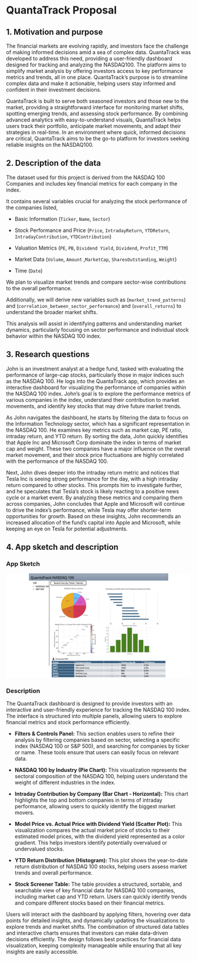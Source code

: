 # QuantaTrack Proposal

## 1. Motivation and purpose

The financial markets are evolving rapidly, and investors face the challenge of making informed decisions amid a sea of complex data. QuantaTrack was developed to address this need, providing a user-friendly dashboard designed for tracking and analyzing the NASDAQ100. The platform aims to simplify market analysis by offering investors access to key performance metrics and trends, all in one place. QuantaTrack’s purpose is to streamline complex data and make it actionable, helping users stay informed and confident in their investment decisions.

QuantaTrack is built to serve both seasoned investors and those new to the market, providing a straightforward interface for monitoring market shifts, spotting emerging trends, and assessing stock performance. By combining advanced analytics with easy-to-understand visuals, QuantaTrack helps users track their portfolio, anticipate market movements, and adapt their strategies in real-time. In an environment where quick, informed decisions are critical, QuantaTrack aims to be the go-to platform for investors seeking reliable insights on the NASDAQ100.

## 2. Description of the data

The dataset used for this project is derived from the NASDAQ 100 Companies and includes key financial metrics for each company in the index. 

It contains several variables crucial for analyzing the stock performance of the companies listed, 

- Basic Information (`Ticker`, `Name`, `Sector`)

- Stock Performance and Price (`Price`, `IntradayReturn`, `YTDReturn`, `IntradayContribution`, `YTDContribution`)

- Valuation Metrics (`PE`, `PB`, `Dividend Yield`, `Dividend`, `Profit_TTM`)

- Market Data (`Volume`, `Amount` ,`MarketCap`, `SharesOutstanding`, `Weight`)

- Time (`Date`)

We plan to visualize market trends and compare sector-wise contributions to the overall performance. 

Additionally, we will derive new variables such as (`market_trend_patterns`) and (`correlation_between_sector_performance`) and (`overall_returns`) to understand the broader market shifts.

This analysis will assist in identifying patterns and understanding market dynamics, particularly focusing on sector performance and individual stock behavior within the NASDAQ 100 index.

## 3. Research questions

John is an investment analyst at a hedge fund, tasked with evaluating the performance of large-cap stocks, particularly those in major indices such as the NASDAQ 100. He logs into the QuantaTrack app, which provides an interactive dashboard for visualizing the performance of companies within the NASDAQ 100 index. John’s goal is to explore the performance metrics of various companies in the index, understand their contribution to market movements, and identify key stocks that may drive future market trends.

As John navigates the dashboard, he starts by filtering the data to focus on the Information Technology sector, which has a significant representation in the NASDAQ 100. He examines key metrics such as market cap, PE ratio, intraday return, and YTD return. By sorting the data, John quickly identifies that Apple Inc and Microsoft Corp dominate the index in terms of market cap and weight. These two companies have a major influence on the overall market movement, and their stock price fluctuations are highly correlated with the performance of the NASDAQ 100.

Next, John dives deeper into the intraday return metric and notices that Tesla Inc is seeing strong performance for the day, with a high intraday return compared to other stocks. This prompts him to investigate further, and he speculates that Tesla’s stock is likely reacting to a positive news cycle or a market event. By analyzing these metrics and comparing them across companies, John concludes that Apple and Microsoft will continue to drive the index’s performance, while Tesla may offer shorter-term opportunities for growth. Based on these insights, John recommends an increased allocation of the fund’s capital into Apple and Microsoft, while keeping an eye on Tesla for potential adjustments.

## 4. App sketch and description

### App Sketch

![QuantaTrack Dashboard Sketch](../img/sketch.png)

### Description

The QuantaTrack dashboard is designed to provide investors with an interactive and user-friendly experience for tracking the NASDAQ 100 index. The interface is structured into multiple panels, allowing users to explore financial metrics and stock performance efficiently.

- **Filters & Controls Panel:** This section enables users to refine their analysis by filtering companies based on sector, selecting a specific index (NASDAQ 100 or S&P 500), and searching for companies by ticker or name. These tools ensure that users can easily focus on relevant data.

- **NASDAQ 100 by Industry (Pie Chart):** This visualization represents the sectoral composition of the NASDAQ 100, helping users understand the weight of different industries in the index.

- **Intraday Contribution by Company (Bar Chart - Horizontal):** This chart highlights the top and bottom companies in terms of intraday performance, allowing users to quickly identify the biggest market movers.

- **Model Price vs. Actual Price with Dividend Yield (Scatter Plot):** This visualization compares the actual market price of stocks to their estimated model prices, with the dividend yield represented as a color gradient. This helps investors identify potentially overvalued or undervalued stocks.

- **YTD Return Distribution (Histogram):** This plot shows the year-to-date return distribution of NASDAQ 100 stocks, helping users assess market trends and overall performance.

- **Stock Screener Table:** The table provides a structured, sortable, and searchable view of key financial data for NASDAQ 100 companies, including market cap and YTD return. Users can quickly identify trends and compare different stocks based on their financial metrics.

Users will interact with the dashboard by applying filters, hovering over data points for detailed insights, and dynamically updating the visualizations to explore trends and market shifts. The combination of structured data tables and interactive charts ensures that investors can make data-driven decisions efficiently. The design follows best practices for financial data visualization, keeping complexity manageable while ensuring that all key insights are easily accessible.